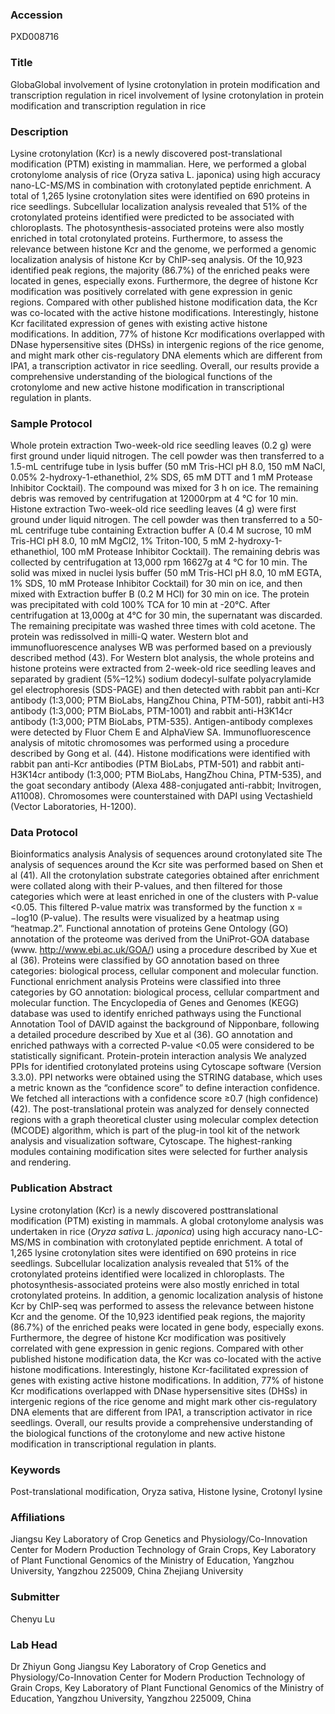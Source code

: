 ### Accession
PXD008716

### Title
GlobaGlobal involvement of lysine crotonylation in protein modification and transcription regulation in ricel involvement of lysine crotonylation in protein modification and transcription regulation in rice

### Description
Lysine crotonylation (Kcr) is a newly discovered post-translational modification (PTM) existing in mammalian. Here, we performed a global crotonylome analysis of rice (Oryza sativa L. japonica) using high accuracy nano-LC-MS/MS in combination with crotonylated peptide enrichment. A total of 1,265 lysine crotonylation sites were identified on 690 proteins in rice seedlings. Subcellular localization analysis revealed that 51% of the crotonylated proteins identified were predicted to be associated with chloroplasts. The photosynthesis-associated proteins were also mostly enriched in total crotonylated proteins. Furthermore, to assess the relevance between histone Kcr and the genome, we performed a genomic localization analysis of histone Kcr by ChIP-seq analysis. Of the 10,923 identified peak regions, the majority (86.7%) of the enriched peaks were located in genes, especially exons. Furthermore, the degree of histone Kcr modification was positively correlated with gene expression in genic regions. Compared with other published histone modification data, the Kcr was co-located with the active histone modifications. Interestingly, histone Kcr facilitated expression of genes with existing active histone modifications. In addition, 77% of histone Kcr modifications overlapped with DNase hypersensitive sites (DHSs) in intergenic regions of the rice genome, and might mark other cis-regulatory DNA elements which are different from IPA1, a transcription activator in rice seedling. Overall, our results provide a comprehensive understanding of the biological functions of the crotonylome and new active histone modification in transcriptional regulation in plants.

### Sample Protocol
Whole protein extraction Two-week-old rice seedling leaves (0.2 g) were first ground under liquid nitrogen. The cell powder was then transferred to a 1.5-mL centrifuge tube in lysis buffer (50 mM Tris-HCl pH 8.0, 150 mM NaCl, 0.05% 2-hydroxy-1-ethanethiol, 2% SDS, 65 mM DTT and 1 mM Protease Inhibitor Cocktail). The compound was mixed for 3 h on ice. The remaining debris was removed by centrifugation at 12000rpm at 4 °C for 10 min. Histone extraction Two-week-old rice seedling leaves (4 g) were first ground under liquid nitrogen. The cell powder was then transferred to a 50-mL centrifuge tube containing Extraction buffer A (0.4 M sucrose, 10 mM Tris-HCl pH 8.0, 10 mM MgCl2, 1% Triton-100, 5 mM 2-hydroxy-1-ethanethiol, 100 mM Protease Inhibitor Cocktail). The remaining debris was collected by centrifugation at 13,000 rpm 16627g at 4 °C for 10 min. The solid was mixed in nuclei lysis buffer (50 mM Tris-HCl pH 8.0, 10 mM EGTA, 1% SDS, 10 mM Protease Inhibitor Cocktail) for 30 min on ice, and then mixed with Extraction buffer B (0.2 M HCl) for 30 min on ice. The protein was precipitated with cold 100% TCA for 10 min at -20°C. After centrifugation at 13,000g at 4°C for 30 min, the supernatant was discarded. The remaining precipitate was washed three times with cold acetone. The protein was redissolved in milli-Q water.  Western blot and immunofluorescence analyses WB was performed based on a previously described method (43). For Western blot analysis, the whole proteins and histone proteins were extracted from 2-week-old rice seedling leaves and separated by gradient (5%–12%) sodium dodecyl-sulfate polyacrylamide gel electrophoresis (SDS-PAGE) and then detected with rabbit pan anti-Kcr antibody (1:3,000; PTM BioLabs, HangZhou China, PTM-501), rabbit anti-H3 antibody (1:3,000; PTM BioLabs, PTM-1001) and rabbit anti-H3K14cr antibody (1:3,000; PTM BioLabs, PTM-535). Antigen-antibody complexes were detected by Fluor Chem E and AlphaView SA. Immunofluorescence analysis of mitotic chromosomes was performed using a procedure described by Gong et al. (44). Histone modifications were identified with rabbit pan anti-Kcr antibodies (PTM BioLabs, PTM-501) and rabbit anti-H3K14cr antibody (1:3,000; PTM BioLabs, HangZhou China, PTM-535), and the goat secondary antibody (Alexa 488-conjugated anti-rabbit; Invitrogen, A11008). Chromosomes were counterstained with DAPI using Vectashield (Vector Laboratories, H-1200).

### Data Protocol
Bioinformatics analysis Analysis of sequences around crotonylated site The analysis of sequences around the Kcr site was performed based on Shen et al (41). All the crotonylation substrate categories obtained after enrichment were collated along with their P-values, and then filtered for those categories which were at least enriched in one of the clusters with P-value <0.05. This filtered P-value matrix was transformed by the function x = −log10 (P-value). The results were visualized by a heatmap using “heatmap.2”. Functional annotation of proteins Gene Ontology (GO) annotation of the proteome was derived from the UniProt-GOA database (www. http://www.ebi.ac.uk/GOA/) using a procedure described by Xue et al (36). Proteins were classified by GO annotation based on three categories: biological process, cellular component and molecular function. Functional enrichment analysis Proteins were classified into three categories by GO annotation: biological process, cellular compartment and molecular function. The Encyclopedia of Genes and Genomes (KEGG) database was used to identify enriched pathways using the Functional Annotation Tool of DAVID against the background of Nipponbare, following a detailed procedure described by Xue et al (36). GO annotation and enriched pathways with a corrected P-value <0.05 were considered to be statistically significant.  Protein-protein interaction analysis We analyzed PPIs for identified crotonylated proteins using Cytoscape software (Version 3.3.0). PPI networks were obtained using the STRING database, which uses a metric known as the “confidence score” to define interaction confidence. We fetched all interactions with a confidence score ≥0.7 (high confidence) (42). The post-translational protein was analyzed for densely connected regions with a graph theoretical cluster using molecular complex detection (MCODE) algorithm, which is part of the plug-in tool kit of the network analysis and visualization software, Cytoscape. The highest-ranking modules containing modification sites were selected for further analysis and rendering.

### Publication Abstract
Lysine crotonylation (Kcr) is a newly discovered posttranslational modification (PTM) existing in mammals. A global crotonylome analysis was undertaken in rice (<i>Oryza sativa</i> L. <i>japonica</i>) using high accuracy nano-LC-MS/MS in combination with crotonylated peptide enrichment. A total of 1,265 lysine crotonylation sites were identified on 690 proteins in rice seedlings. Subcellular localization analysis revealed that 51% of the crotonylated proteins identified were localized in chloroplasts. The photosynthesis-associated proteins were also mostly enriched in total crotonylated proteins. In addition, a genomic localization analysis of histone Kcr by ChIP-seq was performed to assess the relevance between histone Kcr and the genome. Of the 10,923 identified peak regions, the majority (86.7%) of the enriched peaks were located in gene body, especially exons. Furthermore, the degree of histone Kcr modification was positively correlated with gene expression in genic regions. Compared with other published histone modification data, the Kcr was co-located with the active histone modifications. Interestingly, histone Kcr-facilitated expression of genes with existing active histone modifications. In addition, 77% of histone Kcr modifications overlapped with DNase hypersensitive sites (DHSs) in intergenic regions of the rice genome and might mark other cis-regulatory DNA elements that are different from IPA1, a transcription activator in rice seedlings. Overall, our results provide a comprehensive understanding of the biological functions of the crotonylome and new active histone modification in transcriptional regulation in plants.

### Keywords
Post-translational modification, Oryza sativa, Histone lysine, Crotonyl lysine

### Affiliations
Jiangsu Key Laboratory of Crop Genetics and Physiology/Co-Innovation Center for Modern Production Technology of Grain Crops, Key Laboratory of Plant Functional Genomics of the Ministry of Education, Yangzhou University, Yangzhou 225009, China
Zhejiang University

### Submitter
Chenyu Lu

### Lab Head
Dr Zhiyun Gong
Jiangsu Key Laboratory of Crop Genetics and Physiology/Co-Innovation Center for Modern Production Technology of Grain Crops, Key Laboratory of Plant Functional Genomics of the Ministry of Education, Yangzhou University, Yangzhou 225009, China


